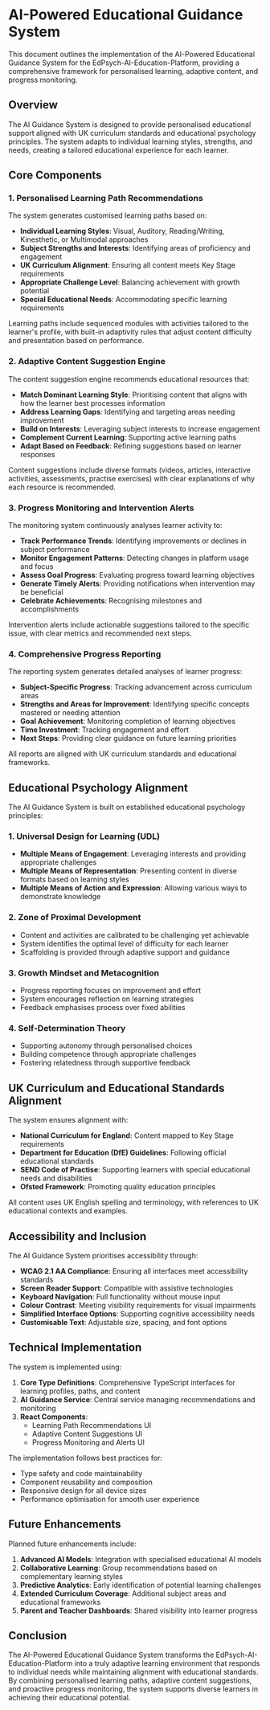 # AI-Powered Educational Guidance System

This document outlines the implementation of the AI-Powered Educational Guidance System for the EdPsych-AI-Education-Platform, providing a comprehensive framework for personalised learning, adaptive content, and progress monitoring.

## Overview

The AI Guidance System is designed to provide personalised educational support aligned with UK curriculum standards and educational psychology principles. The system adapts to individual learning styles, strengths, and needs, creating a tailored educational experience for each learner.

## Core Components

### 1. Personalised Learning Path Recommendations

The system generates customised learning paths based on:

- **Individual Learning Styles**: Visual, Auditory, Reading/Writing, Kinesthetic, or Multimodal approaches
- **Subject Strengths and Interests**: Identifying areas of proficiency and engagement
- **UK Curriculum Alignment**: Ensuring all content meets Key Stage requirements
- **Appropriate Challenge Level**: Balancing achievement with growth potential
- **Special Educational Needs**: Accommodating specific learning requirements

Learning paths include sequenced modules with activities tailored to the learner's profile, with built-in adaptivity rules that adjust content difficulty and presentation based on performance.

### 2. Adaptive Content Suggestion Engine

The content suggestion engine recommends educational resources that:

- **Match Dominant Learning Style**: Prioritising content that aligns with how the learner best processes information
- **Address Learning Gaps**: Identifying and targeting areas needing improvement
- **Build on Interests**: Leveraging subject interests to increase engagement
- **Complement Current Learning**: Supporting active learning paths
- **Adapt Based on Feedback**: Refining suggestions based on learner responses

Content suggestions include diverse formats (videos, articles, interactive activities, assessments, practise exercises) with clear explanations of why each resource is recommended.

### 3. Progress Monitoring and Intervention Alerts

The monitoring system continuously analyses learner activity to:

- **Track Performance Trends**: Identifying improvements or declines in subject performance
- **Monitor Engagement Patterns**: Detecting changes in platform usage and focus
- **Assess Goal Progress**: Evaluating progress toward learning objectives
- **Generate Timely Alerts**: Providing notifications when intervention may be beneficial
- **Celebrate Achievements**: Recognising milestones and accomplishments

Intervention alerts include actionable suggestions tailored to the specific issue, with clear metrics and recommended next steps.

### 4. Comprehensive Progress Reporting

The reporting system generates detailed analyses of learner progress:

- **Subject-Specific Progress**: Tracking advancement across curriculum areas
- **Strengths and Areas for Improvement**: Identifying specific concepts mastered or needing attention
- **Goal Achievement**: Monitoring completion of learning objectives
- **Time Investment**: Tracking engagement and effort
- **Next Steps**: Providing clear guidance on future learning priorities

All reports are aligned with UK curriculum standards and educational frameworks.

## Educational Psychology Alignment

The AI Guidance System is built on established educational psychology principles:

### 1. Universal Design for Learning (UDL)

- **Multiple Means of Engagement**: Leveraging interests and providing appropriate challenges
- **Multiple Means of Representation**: Presenting content in diverse formats based on learning styles
- **Multiple Means of Action and Expression**: Allowing various ways to demonstrate knowledge

### 2. Zone of Proximal Development

- Content and activities are calibrated to be challenging yet achievable
- System identifies the optimal level of difficulty for each learner
- Scaffolding is provided through adaptive support and guidance

### 3. Growth Mindset and Metacognition

- Progress reporting focuses on improvement and effort
- System encourages reflection on learning strategies
- Feedback emphasises process over fixed abilities

### 4. Self-Determination Theory

- Supporting autonomy through personalised choices
- Building competence through appropriate challenges
- Fostering relatedness through supportive feedback

## UK Curriculum and Educational Standards Alignment

The system ensures alignment with:

- **National Curriculum for England**: Content mapped to Key Stage requirements
- **Department for Education (DfE) Guidelines**: Following official educational standards
- **SEND Code of Practise**: Supporting learners with special educational needs and disabilities
- **Ofsted Framework**: Promoting quality education principles

All content uses UK English spelling and terminology, with references to UK educational contexts and examples.

## Accessibility and Inclusion

The AI Guidance System prioritises accessibility through:

- **WCAG 2.1 AA Compliance**: Ensuring all interfaces meet accessibility standards
- **Screen Reader Support**: Compatible with assistive technologies
- **Keyboard Navigation**: Full functionality without mouse input
- **Colour Contrast**: Meeting visibility requirements for visual impairments
- **Simplified Interface Options**: Supporting cognitive accessibility needs
- **Customisable Text**: Adjustable size, spacing, and font options

## Technical Implementation

The system is implemented using:

1. **Core Type Definitions**: Comprehensive TypeScript interfaces for learning profiles, paths, and content
2. **AI Guidance Service**: Central service managing recommendations and monitoring
3. **React Components**:
   - Learning Path Recommendations UI
   - Adaptive Content Suggestions UI
   - Progress Monitoring and Alerts UI

The implementation follows best practices for:
- Type safety and code maintainability
- Component reusability and composition
- Responsive design for all device sizes
- Performance optimisation for smooth user experience

## Future Enhancements

Planned future enhancements include:

1. **Advanced AI Models**: Integration with specialised educational AI models
2. **Collaborative Learning**: Group recommendations based on complementary learning styles
3. **Predictive Analytics**: Early identification of potential learning challenges
4. **Extended Curriculum Coverage**: Additional subject areas and educational frameworks
5. **Parent and Teacher Dashboards**: Shared visibility into learner progress

## Conclusion

The AI-Powered Educational Guidance System transforms the EdPsych-AI-Education-Platform into a truly adaptive learning environment that responds to individual needs while maintaining alignment with educational standards. By combining personalised learning paths, adaptive content suggestions, and proactive progress monitoring, the system supports diverse learners in achieving their educational potential.
